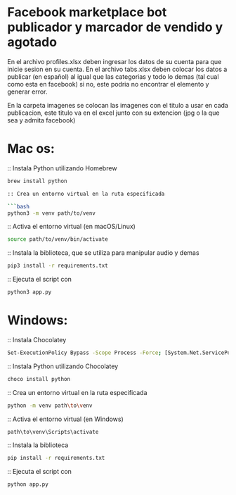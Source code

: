 # Facebook marketplace bot publicador y marcador de vendido y agotado

En el archivo profiles.xlsx deben ingresar los datos de su cuenta para que inicie sesion en su cuenta.
En el archivo tabs.xlsx deben colocar los datos  a publicar (en español) al igual que las categorias y todo lo demas (tal cual como esta en facebook) si no, este podria no encontrar el elemento y generar error.

En la carpeta imagenes se colocan las imagenes con el titulo a usar en cada publicacion, este titulo va en el excel junto con su extencion (jpg o la que sea y admita facebook)

# Mac os:

:: Instala Python utilizando Homebrew

```bash
brew install python

:: Crea un entorno virtual en la ruta especificada

```bash
python3 -m venv path/to/venv
```

:: Activa el entorno virtual (en macOS/Linux)

```bash
source path/to/venv/bin/activate
```

:: Instala la biblioteca, que se utiliza para manipular audio y demas

```bash
pip3 install -r requirements.txt
```

:: Ejecuta el script con

```bash
python3 app.py
```

# Windows:
:: Instala Chocolatey

```bash
Set-ExecutionPolicy Bypass -Scope Process -Force; [System.Net.ServicePointManager]::SecurityProtocol = [System.Net.ServicePointManager]::SecurityProtocol -bor 3072; iex ((New-Object System.Net.WebClient).DownloadString('https://community.chocolatey.org/install.ps1'))
```

:: Instala Python utilizando Chocolatey

```bash
choco install python
```

:: Crea un entorno virtual en la ruta especificada

```bash
python -m venv path\to\venv
```

:: Activa el entorno virtual (en Windows)

```bash
path\to\venv\Scripts\activate
```

:: Instala la biblioteca

```bash
pip install -r requirements.txt
```

:: Ejecuta el script con

```bash
python app.py
```

